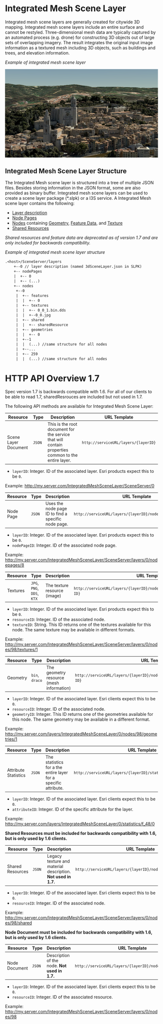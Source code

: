 # Integrated Mesh Scene Layer

Integrated mesh scene layers are generally created for citywide 3D mapping.  Integrated mesh scene layers include an entire surface and cannot be restyled.  Three-dimensional mesh data are typically captured by an automated process (e.g. drone) for constructing 3D objects out of large sets of overlapping imagery. The result integrates the original input image information as a textured mesh including 3D objects, such as buildings and trees, and elevation information.

*Example of integrated mesh scene layer*

![Integrated Mesh Scene Layer](../img/IM.PNG)

## Integrated Mesh Scene Layer Structure
The Integrated Mesh scene layer is structured into a tree of multiple JSON files. Besides storing information in the JSON format, some are also provided as binary buffer. Integrated mesh scene layers can be used to create a scene layer package (*.slpk) or a I3S service. A Integrated Mesh scene layer contains the following:

- [Layer description](3DSceneLayer.cmn.md)
- [Node Pages](nodesPages.cmn.md)
- [Nodes](nodes.cmn.md) containing [Geometry](geometry.cmn.md), [Feature Data](featureData.cmn.md]), and [Texture](texture.cmn.md)
- [Shared Resources](sharedResource.cmn.md)

*Shared resources and feature data are deprecated as of version 1.7 and are only included for backwards compatibility.*

*Example of integrated mesh scene layer structure*

```
.<host>/SceneServer/layers
	+--0 // layer description (named 3dSceneLayer.json in SLPK)
	+-- nodePages
	|  +-- 0
	|  +-- (...)
	+-- nodes
	 +--0
	 |  +-- features
	 |  |  +-- 0
	 |  +-- textures
	 |  |  +-- 0_0_1.bin.dds
	 |  |  +--0_0.jpg
	 |  +-- shared
	 |  |  +-- sharedResource
	 |  +-- geometries
	 |  |  +-- 0
	 |  +--1
	 |  |  (...) //same structure for all nodes
	 |  +--...
	 |  +-- 259
	 |  |  (...) //same structure for all nodes

```


# HTTP API Overview 1.7

Spec version 1.7 is backwards compatible with 1.6.  For all of our clients to be able to read 1.7, sharedResrouces are included but not used in 1.7.

The following API methods are available for Integrated Mesh Scene Layer:

| Resource             | Type   | Description                                                  | URL Template                         |
| -------------------- | ------ | ------------------------------------------------------------ | ------------------------------------ |
| Scene Layer Document | `JSON` | This is the root document for the service that will contain properties common to the entire layer. | `http://serviceURL/layers/{layerID}` |

- `layerID`: Integer. ID of the associated layer. Esri products expect this to be `0`.

Example: http://my.server.com/IntegratedMeshSceneLayer/SceneServer/0

| Resource  | Type   | Description                                         | URL Template                                                 |
| --------- | ------ | --------------------------------------------------- | ------------------------------------------------------------ |
| Node Page | `JSON` | Uses the node page ID to find a specific node page. | `http://serviceURL/layers/{layerID}/nodepages/{nodePageID}/` |

- `layerID`: Integer. ID of the associated layer. Esri products expect this to be `0`.
- `nodePageID`: Integer. ID of the associated node page.

Example: http://my.server.com/IntegratedMeshSceneLayer/SceneServer/layers/0/nodepages/8

| Resource | Type                       | Description                   | URL Template                                                 |
| -------- | -------------------------- | ----------------------------- | ------------------------------------------------------------ |
| Textures | `JPG`, `PNG`, `DDS`, `KTX` | The texture resource  (image) | `http://serviceURL/layers/{layerID}/nodes/{resourceID}/textures/{texture ID}` |

- `layerID`: Integer. ID of the associated layer. Esri products expect this to be `0`.
- `resourceID`: Integer. ID of the associated node.
- `textureID`: String. This ID returns one of the textures available for this node. The same texture may be available in different formats. 

Example: http://my.server.com/IntegratedMeshSceneLayer/SceneServer/layers/0/nodes/98/textures/1

| Resource | Type           | Description                              | URL Template                                                 |
| -------- | -------------- | ---------------------------------------- | ------------------------------------------------------------ |
| Geometry | `bin`, `draco` | The geometry resource (mesh information) | `http://serviceURL/layers/{layerID}/nodes/{resourceID}/geometries/{geometry ID}` |

- `layerID`: Integer. ID of the associated layer. Esri clients expect this to be `0`.
- `resourceID`: Integer. ID of the associated node.
- `geometryID`: Integer. This ID returns one of the geometries available for this node. The same geometry may be available in a different format. 

Example: http://my.server.com/layers/IntegratedMeshSceneLayer/0/nodes/98/geometries/1 

| Resource             | Type   | Description                                                  | URL Template                                                 |
| -------------------- | ------ | ------------------------------------------------------------ | ------------------------------------------------------------ |
| Attribute Statistics | `JSON` | The statistics for a the entire layer for a specific attribute. | `http://serviceURL/layers/{layerID}/statistics/f_{attributeID}/0` |

- `layerID`: Integer. ID of the associated layer. Esri clients expect this to be `0`.
- `attributeID`: Integer.  ID of the specific attribute for the layer.

Example: http://my.server.com/layers/IntegratedMeshSceneLayer/0/statistics/f_48/0 



**Shared Resources must be included for backwards compatibility with 1.6, but is only used by 1.6 clients.**

| Resource         | Type   | Description                                                  | URL Template                                                 |
| ---------------- | ------ | ------------------------------------------------------------ | ------------------------------------------------------------ |
| Shared Resources | `JSON` | Legacy texture and material description. **Not used in 1.7.** | `http://serviceURL/layers/{layerID}/nodes/{resourceID}/shared` |

- `layerID`: Integer. ID of the associated layer. Esri clients expect this to be `0`.
- `resourceID`: Integer. ID of the associated node. 

Example: http://my.server.com/IntegratedMeshSceneLayer/SceneServer/layers/0/nodes/98/shared

**Node Document must be included for backwards compatibility with 1.6, but is only used by 1.6 clients.**

| Resource      | Type   | Description                                   | URL Template                                            |
| ------------- | ------ | --------------------------------------------- | ------------------------------------------------------- |
| Node Document | `JSON` | Description of the node. **Not used in 1.7.** | `http://serviceURL/layers/{layerID}/nodes/{resourceID}` |

- `layerID`: Integer. ID of the associated layer. Esri clients expect this to be `0`.
- `resourceID`: Integer. ID of the associated resource. 

Example: http://my.server.com/IntegratedMeshSceneLayer/SceneServer/layers/0/nodes/98